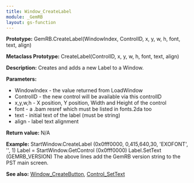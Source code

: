 ```yaml
---
title: Window_CreateLabel
module: _GemRB
layout: gs-function
---
```


**Prototype:** GemRB.CreateLabel(WindowIndex, ControlID, x, y, w, h, font, text, align)

**Metaclass Prototype:** CreateLabel(ControlID, x, y, w, h, font, text, align)

**Description:** Creates and adds a new Label to a Window.

**Parameters:**
  * WindowIndex - the value returned from LoadWindow
  * ControlID   - the new control will be available via this controlID
  * x,y,w,h     - X position, Y position, Width and Height of the control
  * font        - a .bam resref which must be listed in fonts.2da too
  * text        - initial text of the label (must be string)
  * align       - label text alignment

**Return value:** N/A

**Example:**
  StartWindow.CreateLabel (0x0fff0000, 0,415,640,30, 'EXOFONT', '', 1)
  Label = StartWindow.GetControl (0x0fff0000)
  Label.SetText (GEMRB_VERSION)
The above lines add the GemRB version string to the PST main screen.

**See also:** [Window_CreateButton](Window_CreateButton.md), [Control_SetText](Control_SetText.md)
